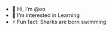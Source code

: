 - 👋 Hi, I’m @eo
- 👀 I’m interested in Learning
- ⚡ Fun fact: Sharks are born swimming

<!---
estheromoyiwola3837/estheromoyiwola3837 is a ✨ special ✨ repository because its `README.md` (this file) appears on your GitHub profile.
You can click the Preview link to take a look at your changes.
--->
